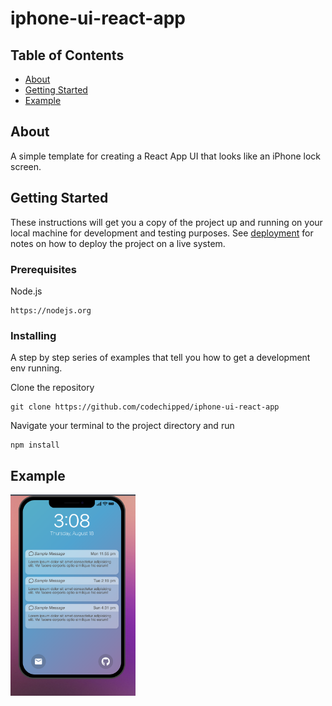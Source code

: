 # iphone-ui-react-app

## Table of Contents

- [About](#about)
- [Getting Started](#getting_started)
- [Example](#example)
<!-- - [Contributing](../CONTRIBUTING.md) -->

## About <a name = "about"></a>

A simple template for creating a React App UI that looks like an iPhone lock screen.

## Getting Started <a name = "getting_started"></a>

These instructions will get you a copy of the project up and running on your local machine for development and testing purposes. See [deployment](#deployment) for notes on how to deploy the project on a live system.

### Prerequisites

Node.js

```
https://nodejs.org
```

### Installing

A step by step series of examples that tell you how to get a development env running.

Clone the repository

```
git clone https://github.com/codechipped/iphone-ui-react-app
```

Navigate your terminal to the project directory and run

```
npm install
```

## Example <a name = "example"></a>

<img src="screenshot.png" width="200" alt="example">
